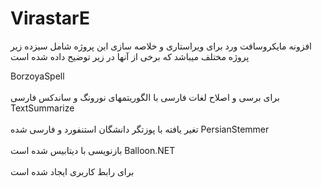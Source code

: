 # VirastarE <br>
افزونه مایکروسافت ورد برای ویراستاری و خلاصه سازی
این پروژه شامل سیزده زیر پروژه مختلف میباشد که برخی از آنها در زیر توضیح داده شده است




BorzoyaSpell <br>
 <br>برای برسی و اصلاح لغات فارسی با الگوریتمهای  نورونگ و ساندکس فارسی
TextSummarize<br>
<br>تغیر یافته با پوزتگر دانشگان استنفورد و فارسی شده
PersianStemmer<br>
<br>بازنویسی با دیتابیس شده است
Balloon.NET<br>
<br>برای رابط کاربری ایجاد شده است
